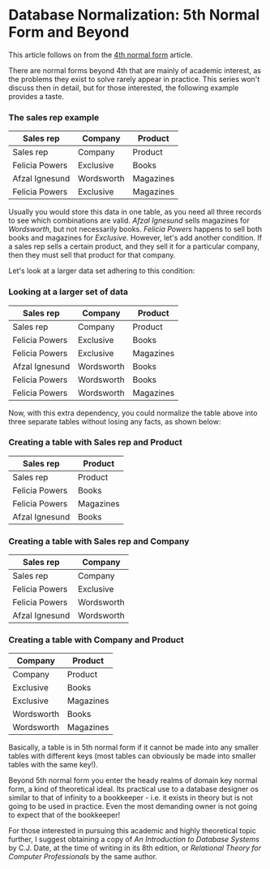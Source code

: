 
# Database Normalization: 5th Normal Form and Beyond


This article follows on from the [4th normal form](database-normalization-4th-normal-form.md) article.


There are normal forms beyond 4th that are mainly of academic interest, as the problems they exist to solve rarely appear in practice. This series won't discuss then in detail, but for those interested, the following example provides a taste.


### The sales rep example



| Sales rep | Company | Product |
| --- | --- | --- |
| Sales rep | Company | Product |
| Felicia Powers | Exclusive | Books |
| Afzal Ignesund | Wordsworth | Magazines |
| Felicia Powers | Exclusive | Magazines |



Usually you would store this data in one table, as you need all three records to see which combinations are valid. *Afzal Ignesund* sells magazines for *Wordsworth*, but not necessarily books. *Felicia Powers* happens to sell both books and magazines for *Exclusive*. However, let's add another condition. If a sales rep sells a certain product, and they sell it for a particular company, then they must sell that product for that company.


Let's look at a larger data set adhering to this condition:


### Looking at a larger set of data



| Sales rep | Company | Product |
| --- | --- | --- |
| Sales rep | Company | Product |
| Felicia Powers | Exclusive | Books |
| Felicia Powers | Exclusive | Magazines |
| Afzal Ignesund | Wordsworth | Books |
| Felicia Powers | Wordsworth | Books |
| Felicia Powers | Wordsworth | Magazines |



Now, with this extra dependency, you could normalize the table above into three separate tables without losing any facts, as shown below:


### Creating a table with Sales rep and Product



| Sales rep | Product |
| --- | --- |
| Sales rep | Product |
| Felicia Powers | Books |
| Felicia Powers | Magazines |
| Afzal Ignesund | Books |



### Creating a table with Sales rep and Company



| Sales rep | Company |
| --- | --- |
| Sales rep | Company |
| Felicia Powers | Exclusive |
| Felicia Powers | Wordsworth |
| Afzal Ignesund | Wordsworth |



### Creating a table with Company and Product



| Company | Product |
| --- | --- |
| Company | Product |
| Exclusive | Books |
| Exclusive | Magazines |
| Wordsworth | Books |
| Wordsworth | Magazines |



Basically, a table is in 5th normal form if it cannot be made into any smaller tables with different keys (most tables can obviously be made into smaller tables with the same key!).


Beyond 5th normal form you enter the heady realms of domain key normal form, a kind of theoretical ideal. Its practical use to a database designer os similar to that of infinity to a bookkeeper - i.e. it exists in theory but is not going to be used in practice. Even the most demanding owner is not going to expect that of the bookkeeper!


For those interested in pursuing this academic and highly theoretical topic further, I suggest obtaining a copy of *An Introduction to Database Systems* by C.J. Date, at the time of writing in its 8th edition, or *Relational Theory for Computer Professionals* by the same author.

